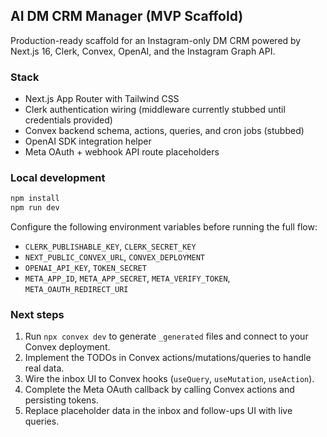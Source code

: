 ## AI DM CRM Manager (MVP Scaffold)

Production-ready scaffold for an Instagram-only DM CRM powered by Next.js 16, Clerk, Convex, OpenAI, and the Instagram Graph API.

### Stack

- Next.js App Router with Tailwind CSS
- Clerk authentication wiring (middleware currently stubbed until credentials provided)
- Convex backend schema, actions, queries, and cron jobs (stubbed)
- OpenAI SDK integration helper
- Meta OAuth + webhook API route placeholders

### Local development

```bash
npm install
npm run dev
```

Configure the following environment variables before running the full flow:

- `CLERK_PUBLISHABLE_KEY`, `CLERK_SECRET_KEY`
- `NEXT_PUBLIC_CONVEX_URL`, `CONVEX_DEPLOYMENT`
- `OPENAI_API_KEY`, `TOKEN_SECRET`
- `META_APP_ID`, `META_APP_SECRET`, `META_VERIFY_TOKEN`, `META_OAUTH_REDIRECT_URI`

### Next steps

1. Run `npx convex dev` to generate `_generated` files and connect to your Convex deployment.
2. Implement the TODOs in Convex actions/mutations/queries to handle real data.
3. Wire the inbox UI to Convex hooks (`useQuery`, `useMutation`, `useAction`).
4. Complete the Meta OAuth callback by calling Convex actions and persisting tokens.
5. Replace placeholder data in the inbox and follow-ups UI with live queries.
